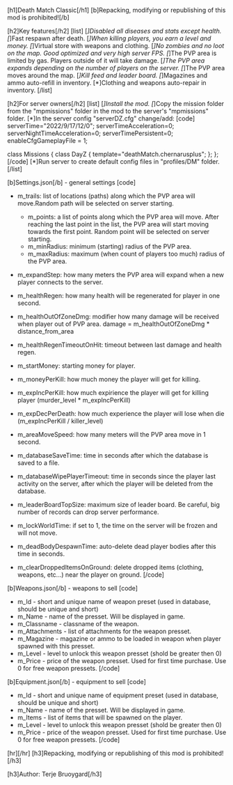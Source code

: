 [h1]Death Match Classic[/h1]
[b]Repacking, modifying or republishing of this mod is prohibited![/b]

[h2]Key features[/h2]
[list]
[*]Disabled all diseases and stats except health.
[*]Fast respawn after death.
[*]When killing players, you earn a level and money.
[*]Virtual store with weapons and clothing.
[*]No zombies and no loot on the map. Good optimized and very high server FPS.
[*]The PVP area is limited by gas. Players outside of it will take damage.
[*]The PVP area expands depending on the number of players on the server.
[*]The PVP area moves around the map.
[*]Kill feed and leader board.
[*]Magazines and ammo auto-refill in inventory.
[*]Clothing and weapons auto-repair in inventory.
[/list]

[h2]For server owners[/h2]
[list]
[*]Install the mod. 
[*]Copy the mission folder from the "mpmissions" folder in the mod to the server's "mpmissions" folder.
[*]In the server config "serverDZ.cfg" change/add:
[code]
serverTime="2022/9/17/12/0";
serverTimeAcceleration=0;
serverNightTimeAcceleration=0;
serverTimePersistent=0;
enableCfgGameplayFile = 1;

class Missions
{
    class DayZ
    {
        template="deathMatch.chernarusplus";
    };
};
[/code]
[*]Run server to create default config files in "profiles/DM" folder.
[/list]

[b]Settings.json[/b] - general settings
[code]
- m_trails: list of locations (paths) along which the PVP area will move.Random path will be selected on server starting.
    - m_points: a list of points along which the PVP area will move. After reaching the last point in the list, the PVP area will start moving towards the first point. Random point will be selected on server starting.
    - m_minRadius: minimum (starting) radius of the PVP area.
    - m_maxRadius: maximum (when count of players too much) radius of the PVP area.

- m_expandStep: how many meters the PVP area will expand when a new player connects to the server.
- m_healthRegen: how many health will be regenerated for player in one second.
- m_healthOutOfZoneDmg: modifier how many damage will be received when player out of PVP area. damage = m_healthOutOfZoneDmg * distance_from_area
- m_healthRegenTimeoutOnHit: timeout between last damage and health regen.
- m_startMoney: starting money for player.
- m_moneyPerKill: how much money the player will get for killing.
- m_expIncPerKill: how much expirience the player will get for killing player (murder_level * m_expIncPerKill)
- m_expDecPerDeath: how much experience the player will lose when die (m_expIncPerKill / killer_level)
- m_areaMoveSpeed: how many meters will the PVP area move in 1 second.
- m_databaseSaveTime: time in seconds after which the database is saved to a file.
- m_databaseWipePlayerTimeout: time in seconds since the player last activity on the server, after which the player will be deleted from the database.
- m_leaderBoardTopSize: maximum size of leader board. Be careful, big number of records can drop server performance.
- m_lockWorldTime: if set to 1, the time on the server will be frozen and will not move.
- m_deadBodyDespawnTime: auto-delete dead player bodies after this time in seconds.
- m_clearDroppedItemsOnGround: delete dropped items (clothing, weapons, etc...) near the player on ground.
[/code]

[b]Weapons.json[/b] - weapons to sell
[code]
- m_Id - short and unique name of weapon preset (used in database, should be unique and short)
- m_Name - name of the presset. Will be displayed in game.
- m_Classname - classname of the weapon.
- m_Attachments - list of attachments for the weapon presset.
- m_Magazine - magazine or ammo to be loaded in weapon when player spawned with this presset.
- m_Level - level to unlock this weapon presset (shold be greater then 0)
- m_Price - price of the weapon presset. Used for first time purchase. Use 0 for free weapon pressets.
[/code]

[b]Equipment.json[/b] - equipment to sell
[code]
- m_Id - short and unique name of equipment preset (used in database, should be unique and short)
- m_Name - name of the presset. Will be displayed in game.
- m_Items - list of items that will be spawned on the player.
- m_Level - level to unlock this weapon presset (shold be greater then 0)
- m_Price - price of the weapon presset. Used for first time purchase. Use 0 for free weapon pressets.
[/code]

[hr][/hr]
[h3]Repacking, modifying or republishing of this mod is prohibited![/h3]

[h3]Author: Terje Bruoygard[/h3]
